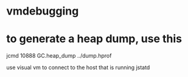 # vmdebugging

# to generate a heap dump, use this
jcmd 10888 GC.heap_dump ../dump.hprof 

use visual vm to connect to the host that is running jstatd
